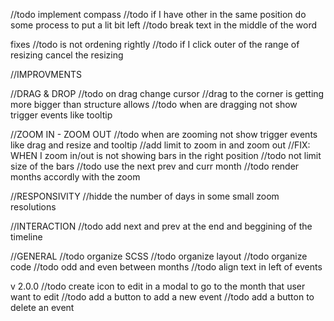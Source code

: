 //todo implement compass
//todo if I have other in the same position do some process to put a lit bit left
//todo break text in the middle of the word

fixes
//todo is not ordening rightly
//todo if I click outer of the range of resizing cancel the resizing

//IMPROVMENTS

//DRAG & DROP
//todo on drag change cursor
//drag to the corner is getting more bigger than structure allows
//todo when are dragging not show trigger events like tooltip

//ZOOM IN - ZOOM OUT
//todo when are zooming not show trigger events like drag and resize and tooltip
//add limit to zoom in and zoom out
//FIX: WHEN I zoom in/out is not showing bars in the right position
//todo not limit size of the bars
//todo use the next prev and curr month
//todo render months accordly with the zoom

//RESPONSIVITY
//hidde the number of days in some small zoom resolutions

//INTERACTION
//todo add next and prev at the end and beggining of the timeline

//GENERAL
//todo organize SCSS
//todo organize layout
//todo organize code
//todo odd and even between months
//todo align text in left of events

v 2.0.0
//todo create icon to edit in a modal to go to the month that user want to edit
//todo add a button to add a new event
//todo add a button to delete an event

